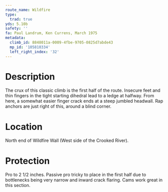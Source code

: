 ```yaml
---
route_name: Wildfire
type:
  trad: true
yds: 5.10b
safety: ''
fa: Paul Landrum, Ken Currens, March 1975
metadata:
  climb_id: 8848011a-0009-4fbe-9705-0825d7abde43
  mp_id: '105810334'
  left_right_index: '32'
---
```

# Description
The crux of this classic climb is the first half of the route.  Insecure feet and thin fingers in the tight starting dihedral lead to a ledge at halfway. From here, a somewhat easier finger crack ends at a steep jumbled headwall.  Rap anchors are just right of this, around a blind corner.

# Location
North end of Wildfire Wall (West side of the Crooked River).

# Protection
Pro to 2 1/2 inches.  Passive pro tricky to place in the first half due to bottlenecks being very narrow and inward crack flaring.  Cams work great in this section.
